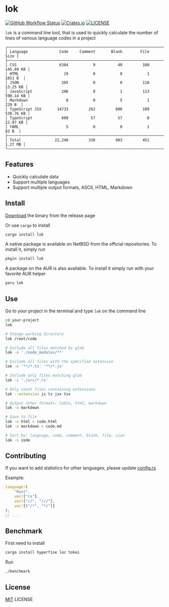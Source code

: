 

# lok

[![GitHub Workflow Status](https://img.shields.io/github/actions/workflow/status/wyhaya/lok/ci.yml?style=flat-square&branch=main)](https://github.com/wyhaya/lok/actions)
[![Crates.io](https://img.shields.io/crates/v/lok.svg?style=flat-square)](https://crates.io/crates/lok)
[![LICENSE](https://img.shields.io/crates/l/lok.svg?style=flat-square)](https://github.com/wyhaya/lok/blob/master/LICENSE)

`lok` is a command line tool, that is used to quickly calculate the number of lines of various language codes in a project

```
╭──────────────────────────────────────────────────────────────────────────────╮
│ Language              Code     Comment       Blank        File          Size │
├──────────────────────────────────────────────────────────────────────────────┤
│ CSS                   6384           9          40         108     145.89 KB │
│ HTML                    19           0           0           1       1011 B  │
│ JSON                   205           0           0         110      13.25 KB │
│ JavaScript             206           8           1         113     590.14 KB │
│ Markdown                 8           0           5           1        229 B  │
│ TypeScript JSX       14733         262         800         109     530.76 KB │
│ TypeScript             680          57          57           8      22.07 KB │
│ YAML                     5           0           0           1         83 B  │
├──────────────────────────────────────────────────────────────────────────────┤
│ Total               22,240         336         903         451       1.27 MB │
╰──────────────────────────────────────────────────────────────────────────────╯
```

## Features

* Quickly calculate data
* Support multiple languages
* Support multiple output formats, ASCII, HTML, Markdown

## Install

[Download](https://github.com/wyhaya/lok/releases) the binary from the release page

Or use `cargo` to install

```bash
cargo install lok
```

A native package is available on NetBSD from the official repositories.
To install it, simply run

```bash
pkgin install lok
```

A package on the AUR is also available. To install it simply run with your favorite AUR helper

```bash
paru lok
```

## Use

Go to your project in the terminal and type `lok` on the command line

```bash
cd your-project
lok

# Change working directory
lok /root/code
```

```bash
# Exclude all files matched by glob
lok -e './node_modules/**'

# Exclude all files with the specified extension
lok -e '**/*.ts' '**/*.js'
```

```bash
# Include only files matching glob
lok -i './src/*.rs'
```

```bash
# Only count files containing extensions
lok --extension js ts jsx tsx
```

```bash
# Output other formats: table, html, markdown
lok -o markdown

# Save to file
lok -o html > code.html
lok -o markdown > code.md
```

```bash
# Sort by: language, code, comment, blank, file, size
lok -s code
```    
 
## Contributing

If you want to add statistics for other languages, please update [config.rs](./src/config.rs)

Example:

```rust
language!(
    "Rust", 
    vec!["rs"], 
    vec!["//", "///"], 
    vec![("/*", "*/")]
);
// ...
```

## Benchmark

First need to install

```bash
cargo install hyperfine loc tokei
```

Run

```bash
./benchmark
```

## License

[MIT](./LICENSE) LICENSE

